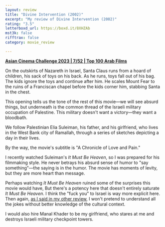 ```yaml
---
layout: review
title: "Divine Intervention (2002)"
excerpt: "My review of Divine Intervention (2002)"
rating: "3.5"
letterboxd_url: https://boxd.it/8XHZAb
mst3k: false
rifftrax: false
category: movie_review

---
```


<b><a href="https://boxd.it/qaTwm/detail">Asian Cinema Challenge 2023 | 7/52 | Top 100 Arab Films</a></b>

On the outskirts of Nazareth in Israel, Santa Claus runs from a hoard of children, his sack of toys on his back. As he runs, toys fall out of his bag. The kids ignore the toys and continue after him. He scales Mount Fear to the ruins of a Franciscan chapel before the kids corner him, stabbing Santa in the chest.

This opening tells us the tone of the rest of this movie—we will see absurd things, but underneath is the common thread of the Israeli military occupation of Palestine. This military doesn't want a victory—they want a bloodbath.

We follow Palestinian Elia Suleiman, his father, and his girlfriend, who lives in the West Bank city of Ramallah, through a series of sketches depicting a day in their lives.

By the way, the movie's subtitle is "A Chronicle of Love and Pain."

I recently watched Suleiman's <i>It Must Be Heaven</i>, so I was prepared for his filmmaking style. He never betrays his absurd sense of humor to "say something"—the saying is in the humor. The movie has moments of levity, but they are more heart than message.

Perhaps watching <i>It Must Be Heaven</i> ruined some of the surprises this movie would have, But there's a potency here that doesn't entirely saturate <i>It Must Be Heaven</i>. I think the "fuck you" to Israel is way more explicit here. Then again, <a href="https://boxd.it/8Oxg2H">as I said in my other review</a>, I won't pretend to understand all the jokes without better knowledge of the cultural context.

I would also hire Manal Khader to be my girlfriend, who stares at me and destroys Israeli military checkpoint towers.